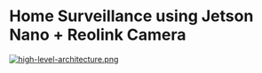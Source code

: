 # Home Surveillance using Jetson Nano + Reolink Camera

[![high-level-architecture.png](https://i.postimg.cc/Kv3HZX36/high-level-architecture.png)](https://postimg.cc/8jDHH0H4)